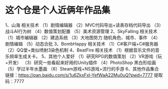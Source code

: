 # 这个仓是个人近俩年作品集
1、山海 相关技术
（1）剧情编辑器
（2）MVC代码导出+读表存档代码导出
（3）战斗AI行为树
（4）数值策划配置
（5）美术资源管理
2、SkyFalling 相关技术
（1）城市编辑器
（2）建造系统
（3）大地图势力 随机角色、城市、事件
（4）剧情编辑
（5）动态合批
3、BombHappy 相关技术
（1）C#客户端+C#服务器
（2）QQ堂+类似喷射3染色机制
4、BeatFire 相关技术
（1）根据音乐文件的音乐频率生成关卡。
5、其他个人爱好
（1）研究RPG的数值策划
（2）VR游戏（玩+开发）
（3）研究一些看起来好用的Unity插件
（4）PhotoShop 黑白形绘画
（5）学过半年水墨画
（6）Steam游戏+NS游戏+流行的手游
6、其他作品集合
链接：https://pan.baidu.com/s/1u6ZksFxl-YefWaA22Mu0uQ?pwd=7777 
提取码：7777 

